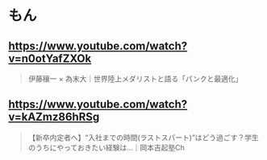 # もん

## https://www.youtube.com/watch?v=n0otYafZXOk

> 伊藤穰一 × 為末大｜世界陸上メダリストと語る「パンクと最適化」


## https://www.youtube.com/watch?v=kAZmz86hRSg

> 【新卒内定者へ】“入社までの時間(ラストスパート)”はどう過ごす？学生のうちにやっておきたい経験は…｜岡本吉起塾Ch 
